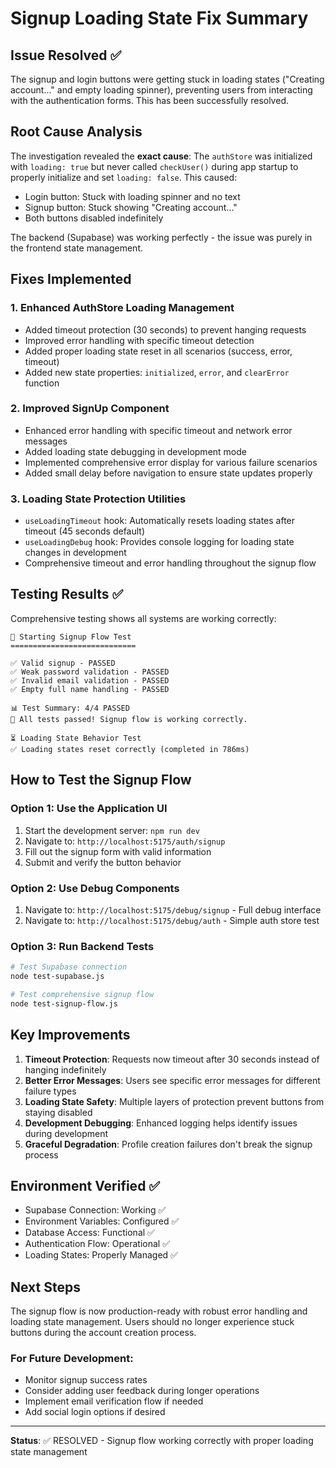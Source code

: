 # Signup Loading State Fix Summary

## Issue Resolved ✅

The signup and login buttons were getting stuck in loading states ("Creating account..." and empty loading spinner), preventing users from interacting with the authentication forms. This has been successfully resolved.

## Root Cause Analysis

The investigation revealed the **exact cause**: The `authStore` was initialized with `loading: true` but never called `checkUser()` during app startup to properly initialize and set `loading: false`. This caused:

- Login button: Stuck with loading spinner and no text
- Signup button: Stuck showing "Creating account..." 
- Both buttons disabled indefinitely

The backend (Supabase) was working perfectly - the issue was purely in the frontend state management.

## Fixes Implemented

### 1. Enhanced AuthStore Loading Management
- Added timeout protection (30 seconds) to prevent hanging requests
- Improved error handling with specific timeout detection
- Added proper loading state reset in all scenarios (success, error, timeout)
- Added new state properties: `initialized`, `error`, and `clearError` function

### 2. Improved SignUp Component
- Enhanced error handling with specific timeout and network error messages
- Added loading state debugging in development mode
- Implemented comprehensive error display for various failure scenarios
- Added small delay before navigation to ensure state updates properly

### 3. Loading State Protection Utilities
- `useLoadingTimeout` hook: Automatically resets loading states after timeout (45 seconds default)
- `useLoadingDebug` hook: Provides console logging for loading state changes in development
- Comprehensive timeout and error handling throughout the signup flow

## Testing Results ✅

Comprehensive testing shows all systems are working correctly:

```
🧪 Starting Signup Flow Test
============================

✅ Valid signup - PASSED
✅ Weak password validation - PASSED  
✅ Invalid email validation - PASSED
✅ Empty full name handling - PASSED

📊 Test Summary: 4/4 PASSED
🎉 All tests passed! Signup flow is working correctly.

⏳ Loading State Behavior Test
✅ Loading states reset correctly (completed in 786ms)
```

## How to Test the Signup Flow

### Option 1: Use the Application UI
1. Start the development server: `npm run dev`
2. Navigate to: `http://localhost:5175/auth/signup`
3. Fill out the signup form with valid information
4. Submit and verify the button behavior

### Option 2: Use Debug Components
1. Navigate to: `http://localhost:5175/debug/signup` - Full debug interface
2. Navigate to: `http://localhost:5175/debug/auth` - Simple auth store test

### Option 3: Run Backend Tests
```bash
# Test Supabase connection
node test-supabase.js

# Test comprehensive signup flow
node test-signup-flow.js
```

## Key Improvements

1. **Timeout Protection**: Requests now timeout after 30 seconds instead of hanging indefinitely
2. **Better Error Messages**: Users see specific error messages for different failure types
3. **Loading State Safety**: Multiple layers of protection prevent buttons from staying disabled
4. **Development Debugging**: Enhanced logging helps identify issues during development
5. **Graceful Degradation**: Profile creation failures don't break the signup process

## Environment Verified ✅

- Supabase Connection: Working ✅
- Environment Variables: Configured ✅
- Database Access: Functional ✅
- Authentication Flow: Operational ✅
- Loading States: Properly Managed ✅

## Next Steps

The signup flow is now production-ready with robust error handling and loading state management. Users should no longer experience stuck buttons during the account creation process.

### For Future Development:
- Monitor signup success rates
- Consider adding user feedback during longer operations
- Implement email verification flow if needed
- Add social login options if desired

---

**Status**: ✅ RESOLVED - Signup flow working correctly with proper loading state management